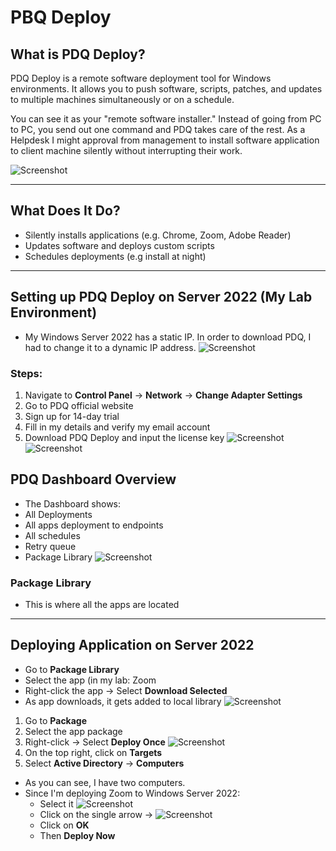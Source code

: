 # PBQ Deploy

## What is PDQ Deploy?

PDQ Deploy is a remote software deployment tool for Windows environments. It allows you to push software, scripts, patches, and updates to multiple machines simultaneously or on a schedule.

You can see it as your "remote software installer."
Instead of going from PC to PC, you send out one command and PDQ takes care of the rest.
As a  Helpdesk I might approval from management to install software application to client machine silently without interrupting their work.

![Screenshot](images/PDQ1.jpg)

---
## What Does It Do?

- Silently installs applications (e.g. Chrome, Zoom, Adobe Reader)
- Updates software and deploys custom scripts
- Schedules deployments (e.g install at night)
---
## Setting up PDQ Deploy on Server 2022 (My Lab Environment)

- My Windows Server 2022 has a static IP.
  In order to download PDQ, I had to change it to a dynamic IP address.
![Screenshot](images/PDQ2.jpg)
### Steps:
1. Navigate to **Control Panel** → **Network** → **Change Adapter Settings**
2. Go to PDQ official website
3.  Sign up for 14-day trial
4.  Fill in my details and verify my email account
5. Download PDQ Deploy and input the license key
![Screenshot](images/PDQ3.jpg)
![Screenshot](images/PDQ3-1jpg)
## PDQ Dashboard Overview

- The Dashboard shows:
 - All Deployments
 - All apps deployment to endpoints
 - All schedules
 - Retry queue
 - Package Library
![Screenshot](images/PDQ4.jpg)
### Package Library
- This is where all the apps are located
---
## Deploying Application on Server 2022

- Go to **Package Library**
- Select the app (in my lab: Zoom
- Right-click the app → Select **Download Selected**
- As app downloads, it gets added to local library
![Screenshot](images/PDQ5.jpg)
1. Go to **Package**
2. Select the app package
3. Right-click → Select **Deploy Once**
![Screenshot](images/PDQ6.jpg)
4. On the top right, click on **Targets**
5. Select **Active Directory** → **Computers**
  - As you can see, I have two computers.
  - Since I'm deploying Zoom to Windows Server 2022:
    - Select it
  ![Screenshot](images/PDQ7.jpg)
     - Click on the single arrow →
  ![Screenshot](images/PDQ8.jpg)
    - Click on **OK**
    - Then **Deploy Now**
